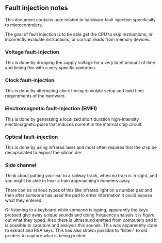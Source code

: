 ## Fault injection notes
This document contains note related to hardware fault injection specifically
to microcontrolers.

The goal of fault injection is to be able get the CPU to skip instructions, or
incorrectly evaluate instructions, or corrupt reads from memory devices.

### Voltage fault-injection
This is done by dropping the supply voltage for a very brief amount of time
and timing this with a very specific operation.

### Clock fault-injection
This  is done by alternating clock timing to violate setup and hold time
requirements of the hardware.

### Electromagnetic fault-injection (EMFI)
This is done by generating a localized short duration high-intensity 
electomagnetic pulse that induces current in the internal chip circuit.

### Optical fault-injection
This is done by using infrared laser and most often requires that the chip be
decapsulated to expost the silicon die.


### Side channel
Think about putting your ear to a railway track, when no train is in sight, and
you might be able to hear a train approaching kilometers away.

There can be various types of this like infrared light on a number pad and then
after someone has used the pad to enter information it could expose what they
entered.

Or listening to a keyboard while someone is typing, apparently the keys pressed
give away unique sounds and doing frequency analysis it is figure out what they
typed. Also there is ultrasound emitted from computers and it is possible to
caputure and analysis this sounds. This was apparenetly done to extract and 
RSA keys.
This has also shown possible to "listen" to old printers to capture what is
being printed.
